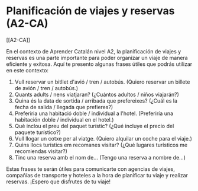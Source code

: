 
# Planificación de viajes y reservas (A2-CA)

[[A2-CA]]

En el contexto de Aprender Catalán nivel A2, la planificación de viajes y reservas es una parte importante para poder organizar un viaje de manera eficiente y exitosa. Aquí te presento algunas frases útiles que podrás utilizar en este contexto:

1. Vull reservar un bitllet d'avió / tren / autobús. (Quiero reservar un billete de avión / tren / autobús.)
2. Quants adults / nens viatjaran? (¿Cuántos adultos / niños viajarán?)
3. Quina és la data de sortida / arribada que prefereixes? (¿Cuál es la fecha de salida / llegada que prefieres?)
4. Preferiria una habitació doble / individual a l'hotel. (Preferiría una habitación doble / individual en el hotel.)
5. Què inclou el preu del paquet turístic? (¿Qué incluye el precio del paquete turístico?)
6. Vull llogar un cotxe per al viatge. (Quiero alquilar un coche para el viaje.)
7. Quins llocs turístics em recomanes visitar? (¿Qué lugares turísticos me recomiendas visitar?)
8. Tinc una reserva amb el nom de... (Tengo una reserva a nombre de...)

Estas frases te serán útiles para comunicarte con agencias de viajes, compañías de transporte y hoteles a la hora de planificar tu viaje y realizar reservas. ¡Espero que disfrutes de tu viaje!
